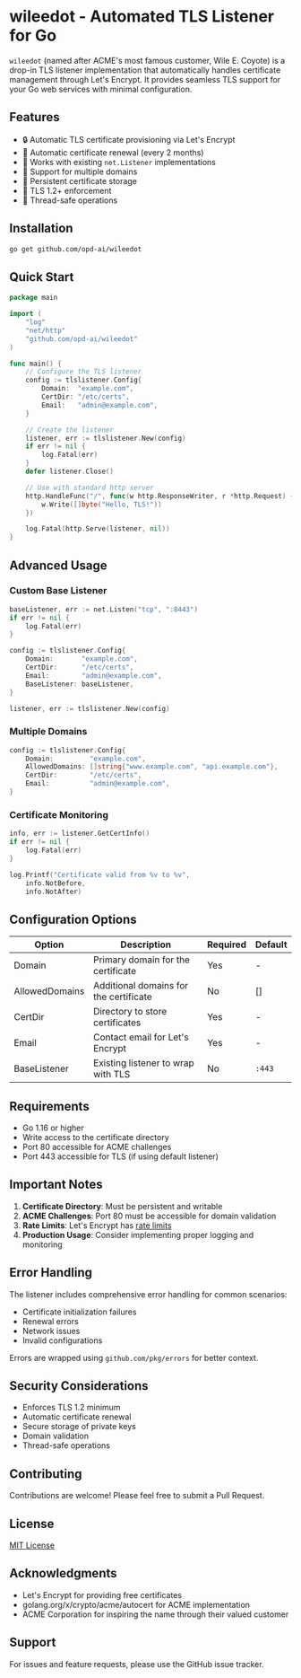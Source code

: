 # wileedot - Automated TLS Listener for Go

`wileedot` (named after ACME's most famous customer, Wile E. Coyote) is a drop-in TLS listener implementation that automatically handles certificate management through Let's Encrypt. It provides seamless TLS support for your Go web services with minimal configuration.

## Features

- 🔒 Automatic TLS certificate provisioning via Let's Encrypt
- 🔄 Automatic certificate renewal (every 2 months)
- 🔌 Works with existing `net.Listener` implementations
- 🎯 Support for multiple domains
- 💾 Persistent certificate storage
- 🔐 TLS 1.2+ enforcement
- 🧵 Thread-safe operations

## Installation

```bash
go get github.com/opd-ai/wileedot
```

## Quick Start

```go
package main

import (
    "log"
    "net/http"
    "github.com/opd-ai/wileedot"
)

func main() {
    // Configure the TLS listener
    config := tlslistener.Config{
        Domain:  "example.com",
        CertDir: "/etc/certs",
        Email:   "admin@example.com",
    }

    // Create the listener
    listener, err := tlslistener.New(config)
    if err != nil {
        log.Fatal(err)
    }
    defer listener.Close()

    // Use with standard http server
    http.HandleFunc("/", func(w http.ResponseWriter, r *http.Request) {
        w.Write([]byte("Hello, TLS!"))
    })

    log.Fatal(http.Serve(listener, nil))
}
```

## Advanced Usage

### Custom Base Listener

```go
baseListener, err := net.Listen("tcp", ":8443")
if err != nil {
    log.Fatal(err)
}

config := tlslistener.Config{
    Domain:       "example.com",
    CertDir:      "/etc/certs",
    Email:        "admin@example.com",
    BaseListener: baseListener,
}

listener, err := tlslistener.New(config)
```

### Multiple Domains

```go
config := tlslistener.Config{
    Domain:         "example.com",
    AllowedDomains: []string{"www.example.com", "api.example.com"},
    CertDir:        "/etc/certs",
    Email:          "admin@example.com",
}
```

### Certificate Monitoring

```go
info, err := listener.GetCertInfo()
if err != nil {
    log.Fatal(err)
}

log.Printf("Certificate valid from %v to %v", 
    info.NotBefore, 
    info.NotAfter)
```

## Configuration Options

| Option | Description | Required | Default |
|--------|-------------|----------|---------|
| Domain | Primary domain for the certificate | Yes | - |
| AllowedDomains | Additional domains for the certificate | No | [] |
| CertDir | Directory to store certificates | Yes | - |
| Email | Contact email for Let's Encrypt | Yes | - |
| BaseListener | Existing listener to wrap with TLS | No | `:443` |

## Requirements

- Go 1.16 or higher
- Write access to the certificate directory
- Port 80 accessible for ACME challenges
- Port 443 accessible for TLS (if using default listener)

## Important Notes

1. **Certificate Directory**: Must be persistent and writable
2. **ACME Challenges**: Port 80 must be accessible for domain validation
3. **Rate Limits**: Let's Encrypt has [rate limits](https://letsencrypt.org/docs/rate-limits/)
4. **Production Usage**: Consider implementing proper logging and monitoring

## Error Handling

The listener includes comprehensive error handling for common scenarios:

- Certificate initialization failures
- Renewal errors
- Network issues
- Invalid configurations

Errors are wrapped using `github.com/pkg/errors` for better context.

## Security Considerations

- Enforces TLS 1.2 minimum
- Automatic certificate renewal
- Secure storage of private keys
- Domain validation
- Thread-safe operations

## Contributing

Contributions are welcome! Please feel free to submit a Pull Request.

## License

[MIT License](LICENSE)

## Acknowledgments

- Let's Encrypt for providing free certificates
- golang.org/x/crypto/acme/autocert for ACME implementation
- ACME Corporation for inspiring the name through their valued customer

## Support

For issues and feature requests, please use the GitHub issue tracker.